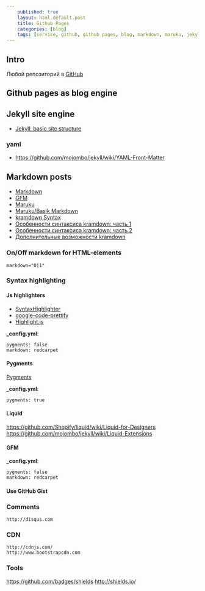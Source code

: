 ```yaml
---
    published: true
    layout: html.default.post
    title: Github Pages
    categories: [blog]
    tags: [service, github, github pages, blog, markdown, maruku, jekyll, yaml]
---
```


[GitHub]: http://github.com "GitHub"

## Intro
Любой репозиторий в [GitHub][]

## Github pages as blog engine

## Jekyll site engine

* [Jekyll: basic site structure](https://github.com/mojombo/jekyll/wiki/usage)

### yaml

* https://github.com/mojombo/jekyll/wiki/YAML-Front-Matter

## Markdown posts

*   [Markdown](http://daringfireball.net/projects/markdown/syntax "Markdown syntax")
*   [GFM](http://github.github.com/github-flavored-markdown/ "GitHub Flavored Markdown")
*   [Maruku](http://maruku.rubyforge.org/maruku.html "Maruku - интерпретатор markdown-разметки")
*   [Maruku/Basik Markdown](http://maruku.rubyforge.org/markdown_syntax.html "Basic Markdown syntax")
*   [kramdown Syntax](http://kramdown.gettalong.org/syntax.html)
*   [Особенности синтаксиса kramdown: часть 1](http://prgssr.ru/articles/osobennosti-sintaksisa-kramdown-chast-1.html)
*   [Особенности синтаксиса kramdown: часть 2](http://prgssr.ru/articles/osobennosti-sintaksisa-kramdown-chast-2.html)
*   [Дополнительные возможности kramdown](http://prgssr.ru/articles/osobennosti-sintaksisa-kramdown.html)

### On/Off markdown for HTML-elements
`markdown="0|1"`

### Syntax highlighting

#### Js highlighters
*   [SyntaxHighlighter](http://alexgorbatchev.com/SyntaxHighlighter/)
*   [google-code-prettify](http://google-code-prettify.googlecode.com/svn/trunk/styles/index.html)
*   [Highlight.js](http://softwaremaniacs.org/soft/highlight/)

**_config.yml**:
```
pygments: false
markdown: redcarpet
````

#### Pygments

[Pygments](http://pygments.org/)

**_config.yml**:
```
pygments: true
```

#### Liquid
https://github.com/Shopify/liquid/wiki/Liquid-for-Designers
https://github.com/mojombo/jekyll/wiki/Liquid-Extensions

#### GFM

**_config.yml**:
```
pygments: false
markdown: redcarpet
```

#### Use GitHub Gist
<script src="http://gist.github.com/118964.js"></script>


### Comments
    http://disqus.com

### CDN
    http://cdnjs.com/
    http://www.bootstrapcdn.com

### Tools
https://github.com/badges/shields
http://shields.io/